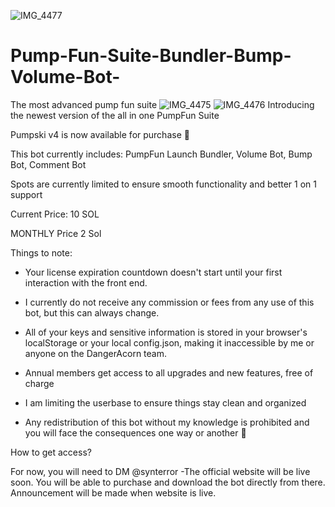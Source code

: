 ![IMG_4477](https://github.com/user-attachments/assets/05957b1d-4572-4acb-af89-a05966c4707b)
# Pump-Fun-Suite-Bundler-Bump-Volume-Bot-
The most advanced pump fun suite ![IMG_4475](https://github.com/user-attachments/assets/e14a7c7a-f186-443f-90cf-2521b03ae8a5)
![IMG_4476](https://github.com/user-attachments/assets/54ddf513-5285-476d-b53d-4f934593c563)
Introducing the newest version of the all in one PumpFun Suite

Pumpski v4 is now available for purchase 🤑

This bot currently includes: PumpFun Launch Bundler, Volume Bot, Bump Bot, Comment Bot

Spots are currently limited to ensure smooth functionality and better 1 on 1 support

Current Price: 10 SOL

MONTHLY Price 2 Sol

Things to note:

- Your license expiration countdown doesn't start until your first interaction with the front end.

- I currently do not receive any commission or fees from any use of this bot, but this can always change.

- All of your keys and sensitive information is stored in your browser's localStorage or your local config.json, making it inaccessible by me or anyone on the DangerAcorn team.

- Annual members get access to all upgrades and new features, free of charge

- I am limiting the userbase to ensure things stay clean and organized

- Any redistribution of this bot without my knowledge is prohibited and you will face the consequences one way or another 🥱

How to get access?

For now, you will need to DM @synterror -The official website will be live soon. You will be able to purchase and download the bot directly from there. Announcement will be made when website is live.
 

